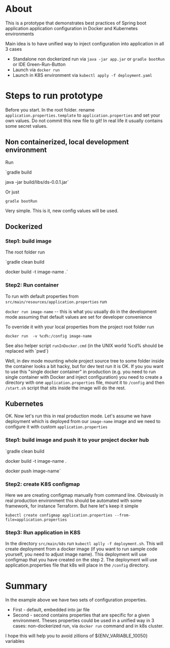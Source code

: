 # About 

This is a prototype that demonstrates best 
practices of Spring boot application application configuration in 
Docker and Kubernetes environments  

Main idea is to have unified way to inject configuration into application in all 3 cases
 - Standalone non dockerized run via `java -jar app.jar` or `gradle bootRun` or IDE Green-Run-Button
 - Launch via `docker run` 
 - Launch in K8S environment via `kubectl apply -f deployment.yaml` 
 

# Steps to run prototype

Before you start. In the root folder. rename `application.properties.template` to `application.properties` and set your own values. 
Do not commit this new file to git! In real life it usually contains some secret values.

## Non containerized, local development environment

Run 

`gradle build

java -jar build/libs/ds-0.0.1.jar` 

Or just 

`gradle bootRun`

Very simple. This is it, new config values will be used.

## Dockerized

### Step1: build image 

The root folder run

`gradle clean build 

docker build -t image-name .`

### Step2: Run container

To run with default properties from `src/main/resources/application.properties` run

`docker run image-name` -- this is what you usually do in the development mode assuming that
default values are set for developer convenience

To override it with your local properties from the project root folder run 

`docker run  -v %cd%:/config image-name` 

See also helper script `runInDocker.cmd` (in the UNIX world %cd% should be replaced with \`pwd`) 

Well, in dev mode mounting whole project source tree to some folder inside the container looks a bit hacky, but for dev test run it is OK. 
If you you want to use this "single docker container" in production 
(e.g. you need to run single container with Docker and inject configuration)
you need to create a directory with one `application.properties` file, mount 
it to `/config` and then `/start.sh` script that sits inside the image will do the rest. 

## Kubernetes

OK. Now let's run this in real production mode. 
Let's assume we have deployment which is deployed from our `image-name` image 
and we need to configure it with custom `application.properties`

### Step1: build image and push it to your project docker hub

`gradle clean build 

docker build -t image-name .

docker push image-name`

### Step2: create K8S configmap

Here we are creating configmap manually from command line. Obviously in real production environment this should be automated 
with some framework, for instance Terraform. But here let's keep it simple

`kubectl create configmap application.properties --from-file=application.properties`   

### Step3: Run application in K8S

In the directory `src/main/k8s` run `kubectl aplly -f deployment.sh`. This will create deployment from a docker image 
(if you want to run sample code yourself, you need to adjust image name). This deployment will use configmap 
that you have created on the step 2. The deployment will use application.properties file that k8s will place in 
the `/config` directory. 

# Summary

In the example above we have two sets of configuration properties.

 - First - default, embedded into jar file
 - Second - second contains properties that are specific for a given environment. 
 Theses properties could be used in a unified way in 3 cases: non-dockerized run, 
 via `docker run` command and in k8s cluster.  
 
I hope this will help you to avoid zillions of ${ENV_VARIABLE_10050} variables 